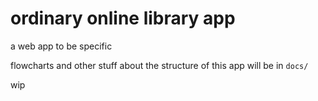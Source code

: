 # ordinary online library app

a web app to be specific

flowcharts and other stuff about the structure of this app will be in  `docs/`

wip

